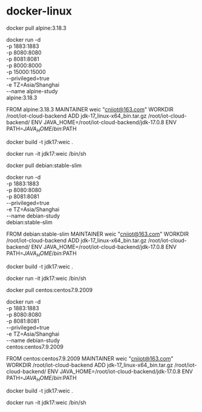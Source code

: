 # docker-linux

docker pull alpine:3.18.3

docker run -d \
-p 1883:1883 \
-p 8080:8080 \
-p 8081:8081 \
-p 8000:8000 \
-p 15000:15000 \
--privileged=true \
-e TZ=Asia/Shanghai \
--name alpine-study \
alpine:3.18.3

FROM alpine:3.18.3
MAINTAINER weic "cniiot@163.com"
WORKDIR /root/iot-cloud-backend
ADD jdk-17_linux-x64_bin.tar.gz /root/iot-cloud-backend/
ENV JAVA_HOME=/root/iot-cloud-backend/jdk-17.0.8
ENV PATH=$JAVA_HOME/bin:$PATH

docker build -t jdk17:weic .

docker run -it jdk17:weic /bin/sh

docker pull debian:stable-slim

docker run -d \
-p 1883:1883 \
-p 8080:8080 \
-p 8081:8081 \
--privileged=true \
-e TZ=Asia/Shanghai \
--name debian-study \
debian:stable-slim

FROM debian:stable-slim
MAINTAINER weic "cniiot@163.com"
WORKDIR /root/iot-cloud-backend
ADD jdk-17_linux-x64_bin.tar.gz /root/iot-cloud-backend/
ENV JAVA_HOME=/root/iot-cloud-backend/jdk-17.0.8
ENV PATH=$JAVA_HOME/bin:$PATH

docker build -t jdk17:weic .

docker run -it jdk17:weic /bin/sh

docker pull centos:centos7.9.2009

docker run -d \
-p 1883:1883 \
-p 8080:8080 \
-p 8081:8081 \
--privileged=true \
-e TZ=Asia/Shanghai \
--name debian-study \
centos:centos7.9.2009

FROM centos:centos7.9.2009
MAINTAINER weic "cniiot@163.com"
WORKDIR /root/iot-cloud-backend
ADD jdk-17_linux-x64_bin.tar.gz /root/iot-cloud-backend/
ENV JAVA_HOME=/root/iot-cloud-backend/jdk-17.0.8
ENV PATH=$JAVA_HOME/bin:$PATH

docker build -t jdk17:weic .

docker run -it jdk17:weic /bin/sh
